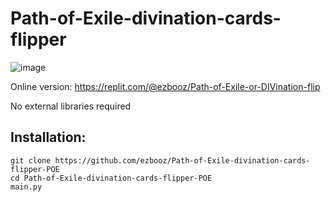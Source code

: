 # Path-of-Exile-divination-cards-flipper

![image](https://github.com/ezbooz/Path-of-Exile-divination-cards-flipper/assets/55065112/0be2a7ef-ace6-423d-9690-bfcfe1ec17b2)


Online version: https://replit.com/@ezbooz/Path-of-Exile-or-DIVination-flip

No external libraries required

## **Installation:**

```
git clone https://github.com/ezbooz/Path-of-Exile-divination-cards-flipper-POE
cd Path-of-Exile-divination-cards-flipper-POE
main.py
```
